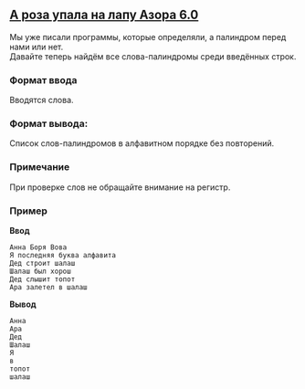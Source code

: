 ## [А роза упала на лапу Азора 6.0](../../../solutions/3.5/35_e.py)

Мы уже писали программы, которые определяли, а палиндром перед нами или нет.\
Давайте теперь найдём все слова-палиндромы среди введённых строк.

### Формат ввода

Вводятся слова.

### Формат вывода:

Список слов-палиндромов в алфавитном порядке без повторений.

### Примечание

При проверке слов не обращайте внимание на регистр.

### Пример

__Ввод__
```plaintext
Анна Боря Вова
Я последняя буква алфавита
Дед строит шалаш
Шалаш был хорош
Дед слышит топот
Ара залетел в шалаш
```

__Вывод__
```plaintext
Анна
Ара
Дед
Шалаш
Я
в
топот
шалаш
```